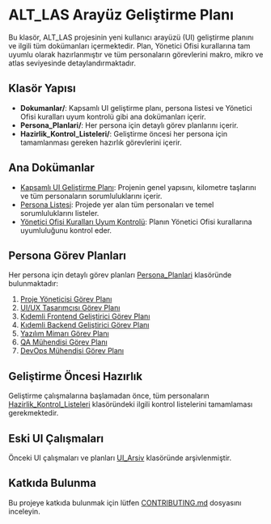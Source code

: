 # ALT_LAS Arayüz Geliştirme Planı

Bu klasör, ALT_LAS projesinin yeni kullanıcı arayüzü (UI) geliştirme planını ve ilgili tüm dokümanları içermektedir. Plan, Yönetici Ofisi kurallarına tam uyumlu olarak hazırlanmıştır ve tüm personaların görevlerini makro, mikro ve atlas seviyesinde detaylandırmaktadır.

## Klasör Yapısı

- **Dokumanlar/**: Kapsamlı UI geliştirme planı, persona listesi ve Yönetici Ofisi kuralları uyum kontrolü gibi ana dokümanları içerir.
- **Persona_Planlari/**: Her persona için detaylı görev planlarını içerir.
- **Hazirlik_Kontrol_Listeleri/**: Geliştirme öncesi her persona için tamamlanması gereken hazırlık görevlerini içerir.

## Ana Dokümanlar

- [Kapsamlı UI Geliştirme Planı](./Dokumanlar/kapsamli_ui_gelistirme_plani.md): Projenin genel yapısını, kilometre taşlarını ve tüm personaların sorumluluklarını içerir.
- [Persona Listesi](./Dokumanlar/personas_list.md): Projede yer alan tüm personaları ve temel sorumluluklarını listeler.
- [Yönetici Ofisi Kuralları Uyum Kontrolü](./Dokumanlar/yonetici_ofisi_kurallari_uyum_kontrolu.md): Planın Yönetici Ofisi kurallarına uyumluluğunu kontrol eder.

## Persona Görev Planları

Her persona için detaylı görev planları [Persona_Planlari](./Persona_Planlari/) klasöründe bulunmaktadır:

1. [Proje Yöneticisi Görev Planı](./Persona_Planlari/proje_yoneticisi_gorev_plani.md)
2. [UI/UX Tasarımcısı Görev Planı](./Persona_Planlari/ui_ux_tasarimcisi_gorev_plani.md)
3. [Kıdemli Frontend Geliştirici Görev Planı](./Persona_Planlari/kidemli_frontend_gelistirici_gorev_plani.md)
4. [Kıdemli Backend Geliştirici Görev Planı](./Persona_Planlari/kidemli_backend_gelistirici_gorev_plani.md)
5. [Yazılım Mimarı Görev Planı](./Persona_Planlari/yazilim_mimari_gorev_plani.md)
6. [QA Mühendisi Görev Planı](./Persona_Planlari/qa_muhendisi_gorev_plani.md)
7. [DevOps Mühendisi Görev Planı](./Persona_Planlari/devops_muhendisi_gorev_plani.md)

## Geliştirme Öncesi Hazırlık

Geliştirme çalışmalarına başlamadan önce, tüm personaların [Hazirlik_Kontrol_Listeleri](./Hazirlik_Kontrol_Listeleri/) klasöründeki ilgili kontrol listelerini tamamlaması gerekmektedir.

## Eski UI Çalışmaları

Önceki UI çalışmaları ve planları [UI_Arsiv](/Yonetici_Ofisi/UI_Arsiv/) klasöründe arşivlenmiştir.

## Katkıda Bulunma

Bu projeye katkıda bulunmak için lütfen [CONTRIBUTING.md](./CONTRIBUTING.md) dosyasını inceleyin.
